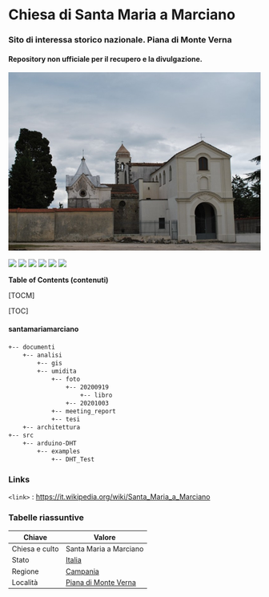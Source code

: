 # Chiesa di Santa Maria a Marciano
### Sito di interessa storico nazionale. Piana di Monte Verna
#### Repository non ufficiale per il recupero e la divulgazione.

![](https://github.com/sdimaio/santamariamarciano/blob/main/piana-di-monte-verna-chiesa-s.-maria-marciano.jpg)

![](https://img.shields.io/github/stars/santamariamarciano/editor.md.svg) ![](https://img.shields.io/github/forks/santamariamarciano/editor.md.svg) ![](https://img.shields.io/github/tag/santamariamarciano/editor.md.svg) ![](https://img.shields.io/github/release/santamariamarciano/editor.md.svg) ![](https://img.shields.io/github/issues/santamariamarciano/editor.md.svg) ![](https://img.shields.io/santamariamarciano/v/editor.md.svg)


**Table of Contents (contenuti)**

[TOCM]

[TOC]


#### santamariamarciano

    +-- documenti
        +-- analisi
            +-- gis
            +-- umidita
                +-- foto
                    +-- 20200919
                        +-- libro
                    +-- 20201003
                +-- meeting_report
                +-- tesi
        +-- architettura
    +-- src
        +-- arduino-DHT
            +-- examples
                +-- DHT_Test



### Links

`<link>` : <https://it.wikipedia.org/wiki/Santa_Maria_a_Marciano>

### Tabelle riassuntive
                    
Chiave|Valore
------------- | -------------
Chiesa e culto|Santa Maria a Marciano
Stato|[Italia](https://it.wikipedia.org/wiki/Italia)
Regione|[Campania](https://it.wikipedia.org/wiki/Campania)
Località| [Piana di Monte Verna](https://wiki/Piana_di_Monte_Verna)
